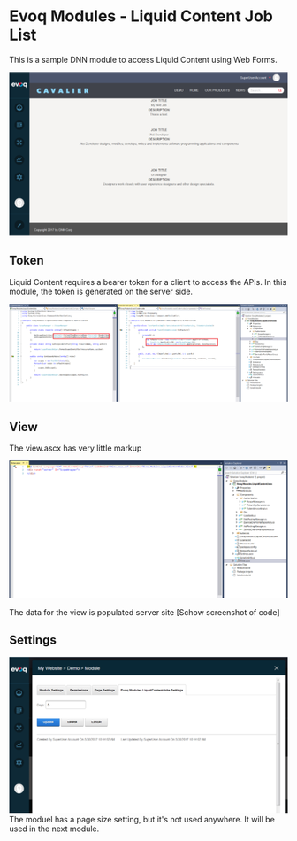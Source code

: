 # Evoq Modules - Liquid Content Job List

This is a sample DNN module to access Liquid Content using Web Forms.

![Screenshot1](images/screenshot1.png)

## Token
Liquid Content requires a bearer token for a client to access the APIs. In this module, the token is generated on the server side.

![Screenshot0](images/screenshot0.png)

## View
The view.ascx has very little markup

![Screenshot3](images/screenshot3.png)

The data for the view is populated server site
[Schow screenshot of code]

## Settings

![Screenshot2](images/screenshot2.png)
The moduel has a page size setting, but it's not used anywhere. It will be used in the next module.

